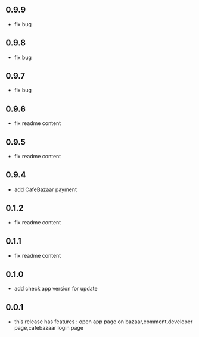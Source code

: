## 0.9.9

* fix bug

## 0.9.8

* fix bug

## 0.9.7

* fix bug

## 0.9.6

* fix readme content

## 0.9.5

* fix readme content

## 0.9.4

* add CafeBazaar payment

## 0.1.2

* fix readme content

## 0.1.1

* fix readme content

## 0.1.0

* add check app version for update  

## 0.0.1

* this release has features : open app page on bazaar,comment,developer page,cafebazaar login page
